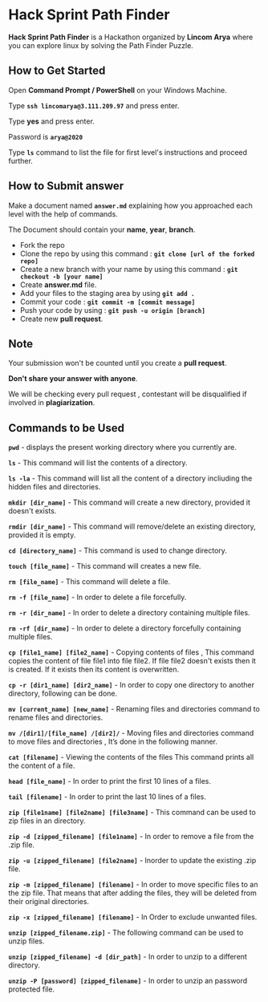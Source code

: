 # Hack Sprint Path Finder

**Hack Sprint Path Finder** is a Hackathon organized by **Lincom Arya** where you can explore linux by solving the Path Finder Puzzle.

## How to Get Started

Open **Command Prompt / PowerShell** on your Windows Machine.

Type **```ssh lincomarya@3.111.209.97```** and press enter.

Type **yes** and press enter.

Password is **```arya@2020```**

Type **```ls```** command to list the file for first level's instructions and proceed further.

## How to Submit answer

Make a document named **```answer.md```** explaining how you approached each level with the help of commands.

The Document should contain your **name**, **year**, **branch**.

- Fork the repo
- Clone the repo by using this command : **```git clone [url of the forked repo]```**
- Create a new branch with your name by using this command : **```git checkout -b [your name]```**
- Create **answer.md** file.
- Add your files to the staging area by using **```git add . ```**
- Commit your code : **```git commit -m [commit message]```**
- Push your code by using : **```git push -u origin [branch]```**
- Create new **pull request**.

## Note

Your submission won't be counted until you create a **pull request**.

**Don't share your answer with anyone**.

We will be checking every pull request , contestant will be disqualified if involved in **plagiarization**.

## Commands to be Used

**```pwd```** - displays the present working directory where you currently are.

**```ls```** - This command will list the contents of a directory.

**```ls -la```** - This command will list all the content of a directory incliuding the hidden files and directories.

**```mkdir [dir_name]```** - This command will create a new directory, provided it doesn't exists.

**```rmdir [dir_name]```** - This command will remove/delete an existing directory, provided it is empty.

**```cd [directory_name]```** - This command is used to change directory.

**```touch [file_name]```** - This command will creates a new file.

**```rm [file_name]```** - This command will delete a file.

**```rm -f [file_name]```** - In order to delete a file forcefully.

**```rm -r [dir_name]```** - In order to delete a directory containing multiple files.

**```rm -rf [dir_name]```** - In order to delete a directory forcefully containing multiple files.

**```cp [file1_name] [file2_name]```** - Copying contents of files , 
This command copies the content of file file1 into file file2. If file file2 doesn't exists then it is created. If it exists then its content is overwritten.

**```cp -r [dir1_name] [dir2_name]```** - In order to copy one directory to another directory, following can be done.

**```mv [current_name] [new_name]```** - Renaming files and directories
command to rename files and directories.

**```mv /[dir1]/[file_name] /[dir2]/```** - Moving files and directories
command to move files and directories , 
It’s done in the following manner.

**```cat [filename]```** - Viewing the contents of the files
This command prints all the content of a file.

**```head [file_name]```** - In order to print the first 10 lines of a files.

**```tail [filename]```** - In order to print the last 10 lines of a files.

**```zip [file1name] [file2name] [file3name]```** - This command can be used to zip files in an directory.

**```zip -d [zipped_filename] [file1name]```** - In order to remove a file from the .zip file.

**```zip -u [zipped_filename] [file2name]```** - Inorder to update the existing .zip file.

**```zip -m [zipped_filename] [filename]```** - In order to move specific files to an the zip file. That means that after adding the files, they will be deleted from their original directories.

**```zip -x [zipped_filename] [filename]```** - In Order to exclude unwanted files.

**```unzip [zipped_filename.zip]```** - The following command can be used to unzip files.

**```unzip [zipped_filename] -d [dir_path]```** - In order to unzip to a different directory.

**```unzip -P [password] [zipped_filename]```** - In order to unzip an password protected file.
